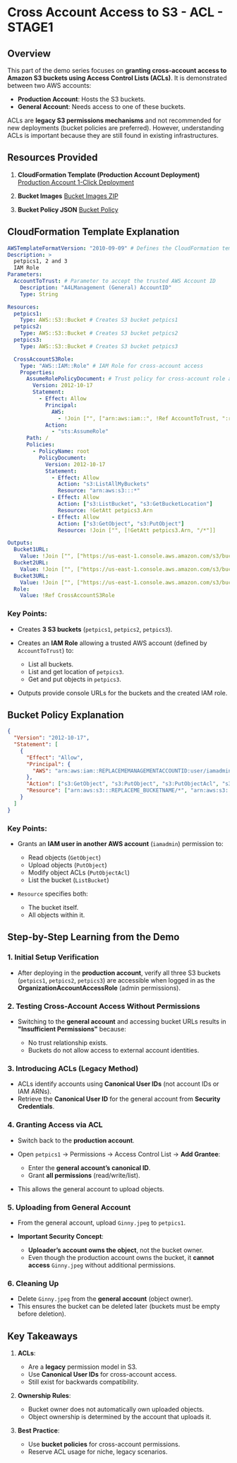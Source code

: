 # Cross Account Access to S3 - ACL - STAGE1

## Overview

This part of the demo series focuses on **granting cross-account access to Amazon S3 buckets using Access Control Lists (ACLs)**.
It is demonstrated between two AWS accounts:

- **Production Account**: Hosts the S3 buckets.
- **General Account**: Needs access to one of these buckets.

ACLs are **legacy S3 permissions mechanisms** and not recommended for new deployments (bucket policies are preferred).
However, understanding ACLs is important because they are still found in existing infrastructures.

## Resources Provided

1. **CloudFormation Template (Production Account Deployment)**
   [Production Account 1-Click Deployment](https://console.aws.amazon.com/cloudformation/home?region=us-east-1#/stacks/create/review?templateURL=https://learn-cantrill-labs.s3.amazonaws.com/awscoursedemos/0039-aws-mixed-cross-account-s3/prod_bucketsandrole.yaml&stackName=buckets)

2. **Bucket Images**
   [Bucket Images ZIP](https://learn-cantrill-labs.s3.amazonaws.com/awscoursedemos/0039-aws-mixed-cross-account-s3/bucket_images.zip)

3. **Bucket Policy JSON**
   [Bucket Policy](https://learn-cantrill-labs.s3.amazonaws.com/awscoursedemos/0039-aws-mixed-cross-account-s3/petpics_policy.json)

## CloudFormation Template Explanation

```yaml
AWSTemplateFormatVersion: "2010-09-09" # Defines the CloudFormation template version
Description: >
  petpics1, 2 and 3
  IAM Role
Parameters:
  AccountToTrust: # Parameter to accept the trusted AWS Account ID
    Description: "A4LManagement (General) AccountID"
    Type: String

Resources:
  petpics1:
    Type: AWS::S3::Bucket # Creates S3 bucket petpics1
  petpics2:
    Type: AWS::S3::Bucket # Creates S3 bucket petpics2
  petpics3:
    Type: AWS::S3::Bucket # Creates S3 bucket petpics3

  CrossAccountS3Role:
    Type: "AWS::IAM::Role" # IAM Role for cross-account access
    Properties:
      AssumeRolePolicyDocument: # Trust policy for cross-account role assumption
        Version: 2012-10-17
        Statement:
          - Effect: Allow
            Principal:
              AWS:
                - !Join ["", ["arn:aws:iam::", !Ref AccountToTrust, ":root"]]
            Action:
              - "sts:AssumeRole"
      Path: /
      Policies:
        - PolicyName: root
          PolicyDocument:
            Version: 2012-10-17
            Statement:
              - Effect: Allow
                Action: "s3:ListAllMyBuckets"
                Resource: "arn:aws:s3:::*"
              - Effect: Allow
                Action: ["s3:ListBucket", "s3:GetBucketLocation"]
                Resource: !GetAtt petpics3.Arn
              - Effect: Allow
                Action: ["s3:GetObject", "s3:PutObject"]
                Resource: !Join ["", [!GetAtt petpics3.Arn, "/*"]]

Outputs:
  Bucket1URL:
    Value: !Join ["", ["https://us-east-1.console.aws.amazon.com/s3/buckets/", !Ref petpics1, "?region=us-east-1&tab=objects"]]
  Bucket2URL:
    Value: !Join ["", ["https://us-east-1.console.aws.amazon.com/s3/buckets/", !Ref petpics2, "?region=us-east-1&tab=objects"]]
  Bucket3URL:
    Value: !Join ["", ["https://us-east-1.console.aws.amazon.com/s3/buckets/", !Ref petpics3, "?region=us-east-1&tab=objects"]]
  Role:
    Value: !Ref CrossAccountS3Role
```

### Key Points:

- Creates **3 S3 buckets** (`petpics1`, `petpics2`, `petpics3`).
- Creates an **IAM Role** allowing a trusted AWS account (defined by `AccountToTrust`) to:

  - List all buckets.
  - List and get location of `petpics3`.
  - Get and put objects in `petpics3`.

- Outputs provide console URLs for the buckets and the created IAM role.

## Bucket Policy Explanation

```json
{
  "Version": "2012-10-17",
  "Statement": [
    {
      "Effect": "Allow",
      "Principal": {
        "AWS": "arn:aws:iam::REPLACEMEMANAGEMENTACCOUNTID:user/iamadmin"
      },
      "Action": ["s3:GetObject", "s3:PutObject", "s3:PutObjectAcl", "s3:ListBucket"],
      "Resource": ["arn:aws:s3:::REPLACEME_BUCKETNAME/*", "arn:aws:s3:::REPLACEME_BUCKETNAME"]
    }
  ]
}
```

### Key Points:

- Grants an **IAM user in another AWS account** (`iamadmin`) permission to:

  - Read objects (`GetObject`)
  - Upload objects (`PutObject`)
  - Modify object ACLs (`PutObjectAcl`)
  - List the bucket (`ListBucket`)

- `Resource` specifies both:

  - The bucket itself.
  - All objects within it.

## Step-by-Step Learning from the Demo

### 1. Initial Setup Verification

- After deploying in the **production account**, verify all three S3 buckets (`petpics1`, `petpics2`, `petpics3`) are accessible when logged in as the **OrganizationAccountAccessRole** (admin permissions).

### 2. Testing Cross-Account Access Without Permissions

- Switching to the **general account** and accessing bucket URLs results in **"Insufficient Permissions"** because:

  - No trust relationship exists.
  - Buckets do not allow access to external account identities.

### 3. Introducing ACLs (Legacy Method)

- ACLs identify accounts using **Canonical User IDs** (not account IDs or IAM ARNs).
- Retrieve the **Canonical User ID** for the general account from **Security Credentials**.

### 4. Granting Access via ACL

- Switch back to the **production account**.
- Open `petpics1` → Permissions → Access Control List → **Add Grantee**:

  - Enter the **general account’s canonical ID**.
  - Grant **all permissions** (read/write/list).

- This allows the general account to upload objects.

### 5. Uploading from General Account

- From the general account, upload `Ginny.jpeg` to `petpics1`.
- **Important Security Concept**:

  - **Uploader’s account owns the object**, not the bucket owner.
  - Even though the production account owns the bucket, it **cannot access** `Ginny.jpeg` without additional permissions.

### 6. Cleaning Up

- Delete `Ginny.jpeg` from the **general account** (object owner).
- This ensures the bucket can be deleted later (buckets must be empty before deletion).

## Key Takeaways

1. **ACLs**:

   - Are a **legacy** permission model in S3.
   - Use **Canonical User IDs** for cross-account access.
   - Still exist for backwards compatibility.

2. **Ownership Rules**:

   - Bucket owner does not automatically own uploaded objects.
   - Object ownership is determined by the account that uploads it.

3. **Best Practice**:

   - Use **bucket policies** for cross-account permissions.
   - Reserve ACL usage for niche, legacy scenarios.
